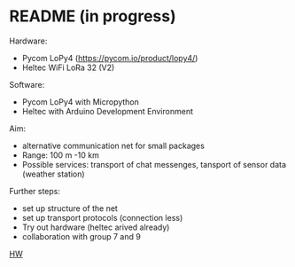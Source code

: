 # README (in progress)

Hardware:
- Pycom LoPy4 (https://pycom.io/product/lopy4/) 
- Heltec WiFi LoRa 32 (V2)

Software:
- Pycom LoPy4 with Micropython
- Heltec with Arduino Development Environment

Aim:
- alternative communication net for small packages
- Range: 100 m -10 km
- Possible services: transport of chat messenges, tansport of sensor data (weather station)

Further steps:
- set up structure of the net
- set up transport protocols (connection less)
- Try out hardware (heltec arived already)
- collaboration with group 7 and 9



[HW](https://docs.google.com/document/d/1o227TDHczz5nQCsoUG2dpD75O2_IHPJt8oStm88SHiA/edit)
